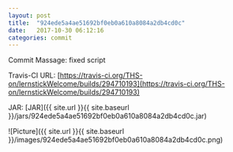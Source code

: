 ```yaml
---
layout: post
title:  "924ede5a4ae51692bf0eb0a610a8084a2db4cd0c"
date:   2017-10-30 06:12:16
categories: commit
---
```


Commit Massage: fixed script  

Travis-CI URL: [https://travis-ci.org/THS-on/lernstickWelcome/builds/294710193](https://travis-ci.org/THS-on/lernstickWelcome/builds/294710193)

JAR: [JAR]({{ site.url }}{{ site.baseurl }}/jars/924ede5a4ae51692bf0eb0a610a8084a2db4cd0c.jar)

![Picture]({{ site.url }}{{ site.baseurl }}/images/924ede5a4ae51692bf0eb0a610a8084a2db4cd0c.png)

